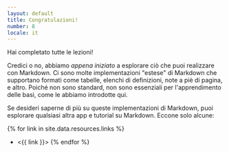 ```yaml
---
layout: default
title: Congratulazioni!
number: 8
locale: it
---
```


Hai completato tutte le lezioni!

Credici o no, abbiamo _appena iniziato_ a esplorare ciò che puoi realizzare
con Markdown. Ci sono molte implementazioni "estese" di Markdown che supportano
formati come tabelle, elenchi di definizioni, note a piè di pagina, e altro. Poiché
non sono standard, non sono essenziali per l'apprendimento delle basi, come le abbiamo
introdotte qui.

Se desideri saperne di più su queste implementazioni di Markdown, puoi
esplorare qualsiasi altra app e tutorial su Markdown. Eccone solo alcune:

{% for link in site.data.resources.links %}
* <{{ link }}>
{% endfor %}

